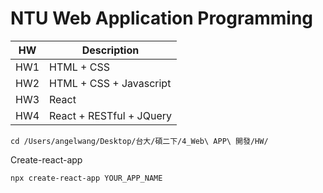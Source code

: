 # NTU Web Application Programming

|HW|Description|
|---|---|
|HW1|HTML + CSS|
|HW2|HTML + CSS + Javascript|
|HW3|React|
|HW4|React + RESTful + JQuery|


```
cd /Users/angelwang/Desktop/台大/碩二下/4_Web\ APP\ 開發/HW/
```
Create-react-app
```
npx create-react-app YOUR_APP_NAME
```

